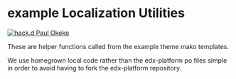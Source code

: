 # example Localization Utilities

[![hack.d Paul Okeke](https://img.shields.io/badge/hack.d-Lawrence%20McDaniel-orange.svg)](https://pauldiconline.com)

These are helper functions called from the example theme mako templates.

We use homegrown local code rather than the edx-platform po files
simple in order to avoid having to fork the edx-platform repository.
